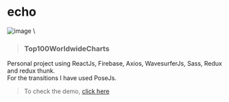 # echo

![image](https://i.imgur.com/jvzuJ89.png)
\

> ### Top100WorldwideCharts
Personal project using ReactJs, Firebase, Axios, WavesurferJs, Sass, Redux and redux thunk. \
For the transitions I have used PoseJs. 
> To check the demo, [click here](http://bit.ly/echo-appk19 "Explore echo")
